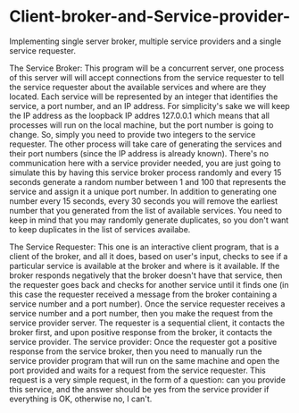 # Client-broker-and-Service-provider-
Implementing single server broker, multiple service providers and a single service requester.

The Service Broker:
This program will be a concurrent server, one process of this server will
will accept connections from the service requester to tell the service
requester about the available services and where are they located.
Each service will be represented by an integer that identifies the service,
a port number, and an IP address. For simplicity's sake we will keep the IP
address as the loopback IP addres 127.0.0.1 which means that all processes
will run on the local machine, but the port number is going to change. So,
simply you need to provide two integers to the service requester.
The other process will take care of generating the services and their port
numbers (since the IP address is already known). There's no communication here
with a service provider needed, you are just going to simulate this by having
this service broker process randomly and every 15 seconds generate a random
number between 1 and 100 that represents the service and assign it a unique
port number. In addition to generating one number every 15 seconds, every
30 seconds you will remove the earliest number that you generated from the
list of available services. You need to keep in mind that you may randomly
generate duplicates, so you don't want to keep duplicates in the list of
services availabe.

The Service Requester:
This one is an interactive client program, that is a client of the broker,
and all it does, based on user's input, checks to see if a particular service
is available at the broker and where is it available. If the broker responds
negatively that the broker doesn't have that service, then the requester
goes back and checks for another service until it finds one (in this case
the requester received a message from the broker containing a service number
and a port number).
Once the service requester receives a service number and a port number, then
you make the request from the service provider server.
The requester is a sequential client, it contacts the broker first, and upon
positive response from the broker, it contacts the service provider.
The service provider:
Once the requester got a positive response from the service broker, then you
need to manually run the service provider program that will run on the same
machine and open the port provided and waits for a request from the service
requester. This request is a very simple request, in the form of a question:
can you provide this service, and the answer should be yes from the service
provider if everything is OK, otherwise no, I can't.
